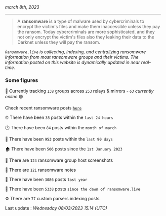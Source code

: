 _march 8th, 2023_

---

> A **ransomware** is a type of malware used by cybercriminals to encrypt the victim's files and make them inaccessible unless they pay the ransom. Today cybercriminals are more sophisticated, and they not only encrypt the victim's files also they leaking their data to the Darknet unless they will pay the ransom.


_`Ransomware.live` is collecting, indexing, and centralizing ransomware information from most ransomware groups and their victims. The information posted on this website is dynamically updated in near real-time._

### Some figures 

🔎 Currently tracking `138` groups across `253` relays & mirrors - _`63` currently online_ 🟢

Check recent ransomware posts [`here`](recentposts.md)


⏰ There have been `35` posts within the `last 24 hours`

🕓 There have been `84` posts within the `month of march`

📅 There have been `953` posts within the `last 90 days`

🏚 There have been `506` posts since the `1st January 2023`

📸 There are `124` ransomware group host screenshots

📝 There are `121` ransomware notes

🚀 There have been `3086` posts `last year`

🐣 There have been `5338` posts `since the dawn of ransomware.live`

⚙️ There are `77` custom parsers indexing posts



Last update : _Wednesday 08/03/2023 15.14 (UTC)_


